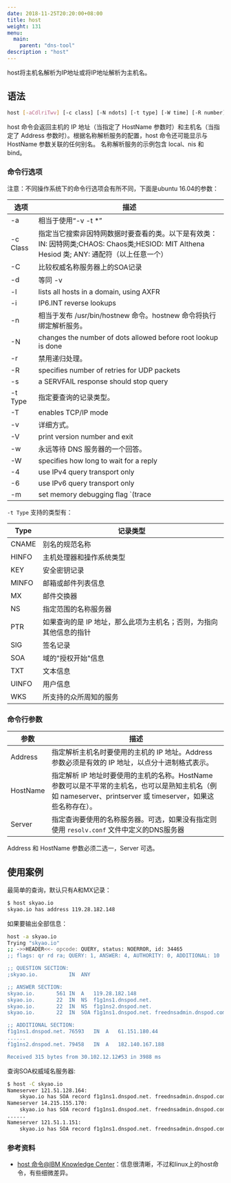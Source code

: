 ```yaml
---
date: 2018-11-25T20:20:00+08:00
title: host
weight: 131
menu:
  main:
    parent: "dns-tool"
description : "host"
---
```


host将主机名解析为IP地址或将IP地址解析为主机名。

## 语法

```bash
host [-aCdlriTwv] [-c class] [-N ndots] [-t type] [-W time] [-R number] [-m flag] hostname [server]
```

host 命令会返回主机的 IP 地址（当指定了 HostName 参数时）和主机名（当指定了 Address 参数时）。根据名称解析服务的配置，host 命令还可能显示与 HostName 参数关联的任何别名。 名称解析服务的示例包含 local、nis 和 bind。

### 命令行选项

注意：不同操作系统下的命令行选项会有所不同，下面是ubuntu 16.04的参数：

| 选项     | 描述                                                         |
| -------- | ------------------------------------------------------------ |
| -a       | 相当于使用“-v -t *”                                          |
| -c Class | 指定当它搜索非因特网数据时要查看的类。以下是有效类：IN: 因特网类;CHAOS: Chaos类;HESIOD: MIT Althena Hesiod 类; ANY: 通配符（以上任意一个） |
| -C       | 比较权威名称服务器上的SOA记录                                |
| -d       | 等同 -v                                                      |
| -l       | lists all hosts in a domain, using AXFR                      |
| -i       | IP6.INT reverse lookups                                      |
| -n       | 相当于发布 /usr/bin/hostnew 命令。hostnew 命令将执行绑定解析服务。 |
| -N       | changes the number of dots allowed before root lookup is done |
| -r       | 禁用递归处理。                                               |
| -R       | specifies number of retries for UDP packets                  |
| -s       | a SERVFAIL response should stop query                        |
| -t Type  | 指定要查询的记录类型。                                       |
| -T       | enables TCP/IP mode                                          |
| -v       | 详细方式。                                                   |
| -V       | print version number and exit                                |
| -w       | 永远等待 DNS 服务器的一个回答。                              |
| -W       | specifies how long to wait for a reply                       |
| -4       | use IPv4 query transport only                                |
| -6       | use IPv6 query transport only                                |
| -m       | set memory debugging flag `(trace|record|usage) `                          |

`-t Type` 支持的类型有：

| Type  | 记录类型                                                     |
| ----- | ------------------------------------------------------------ |
| CNAME | 别名的规范名称                                               |
| HINFO | 主机处理器和操作系统类型                                     |
| KEY   | 安全密钥记录                                                 |
| MINFO | 邮箱或邮件列表信息                                           |
| MX    | 邮件交换器                                                   |
| NS    | 指定范围的名称服务器                                         |
| PTR   | 如果查询的是 IP 地址，那么此项为主机名；否则，为指向其他信息的指针 |
| SIG   | 签名记录                                                     |
| SOA   | 域的"授权开始"信息                                           |
| TXT   | 文本信息                                                     |
| UINFO | 用户信息                                                     |
| WKS   | 所支持的众所周知的服务                                       |



### 命令行参数

| 参数     | 描述                                                         |
| -------- | ------------------------------------------------------------ |
| Address  | 指定解析主机名时要使用的主机的 IP 地址。Address 参数必须是有效的 IP 地址，以点分十进制格式表示。 |
| HostName | 指定解析 IP 地址时要使用的主机的名称。HostName 参数可以是不平常的主机名，也可以是熟知主机名（例如 nameserver、printserver 或 timeserver，如果这些名称存在）。 |
| Server   | 指定查询要使用的名称服务器。可选，如果没有指定则使用 `resolv.conf` 文件中定义的DNS服务器 |

Address 和 HostName 参数必须二选一，Server 可选。

## 使用案例

最简单的查询，默认只有A和MX记录：

```bash
$ host skyao.io
skyao.io has address 119.28.182.148
```

如果要输出全部信息：

```bash
host -a skyao.io
Trying "skyao.io"
;; ->>HEADER<<- opcode: QUERY, status: NOERROR, id: 34465
;; flags: qr rd ra; QUERY: 1, ANSWER: 4, AUTHORITY: 0, ADDITIONAL: 10

;; QUESTION SECTION:
;skyao.io.			IN	ANY

;; ANSWER SECTION:
skyao.io.		561	IN	A	119.28.182.148
skyao.io.		22	IN	NS	f1g1ns1.dnspod.net.
skyao.io.		22	IN	NS	f1g1ns2.dnspod.net.
skyao.io.		22	IN	SOA	f1g1ns1.dnspod.net. freednsadmin.dnspod.com. 1515202762 3600 180 1209600 180

;; ADDITIONAL SECTION:
f1g1ns1.dnspod.net.	76593	IN	A	61.151.180.44
......
f1g1ns2.dnspod.net.	79458	IN	A	182.140.167.188

Received 315 bytes from 30.102.12.12#53 in 3988 ms
```

查询SOA权威域名服务器:

```bash
$ host -C skyao.io
Nameserver 121.51.128.164:
	skyao.io has SOA record f1g1ns1.dnspod.net. freednsadmin.dnspod.com. 1515202762 3600 180 1209600 180
Nameserver 14.215.155.170:
	skyao.io has SOA record f1g1ns1.dnspod.net. freednsadmin.dnspod.com. 1515202762 3600 180 1209600 180
......
Nameserver 121.51.1.151:
	skyao.io has SOA record f1g1ns1.dnspod.net. freednsadmin.dnspod.com. 1515202762 3600 180 1209600 180
```



### 参考资料

- [host 命令@IBM Knowledge Center](https://www.ibm.com/support/knowledgecenter/zh/ssw_aix_72/com.ibm.aix.cmds2/host.htm)：信息很清晰，不过和linux上的host命令，有些细微差异。